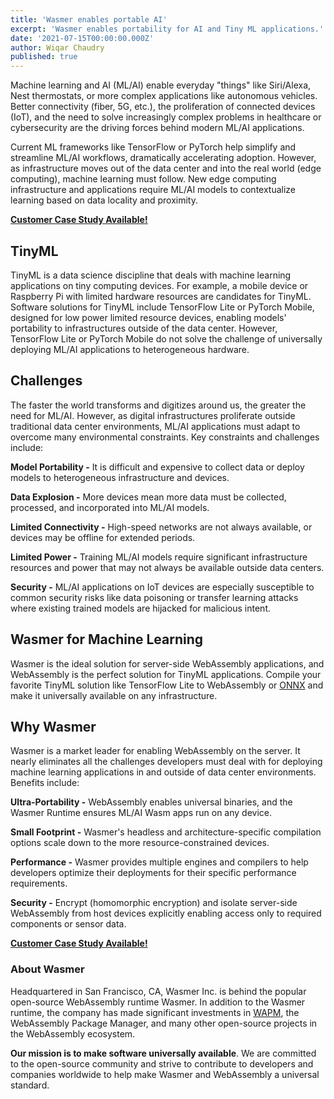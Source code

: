 ```yaml
---
title: 'Wasmer enables portable AI'
excerpt: 'Wasmer enables portability for AI and Tiny ML applications.'
date: '2021-07-15T00:00:00.000Z'
author: Wiqar Chaudry
published: true
---
```



Machine learning and AI (ML/AI) enable everyday "things" like Siri/Alexa, Nest thermostats, or more complex applications like autonomous vehicles. Better connectivity (fiber, 5G, etc.), the proliferation of connected devices (IoT), and the need to solve increasingly complex problems in healthcare or cybersecurity are the driving forces behind modern ML/AI applications.

Current ML frameworks like TensorFlow or PyTorch help simplify and streamline ML/AI workflows, dramatically accelerating adoption. However, as infrastructure moves out of the data center and into the real world (edge computing), machine learning must follow. New edge computing infrastructure and applications require ML/AI models to contextualize learning based on data locality and proximity.

**[Customer Case Study Available!](https://wasmer.io/case-studies/hotg)**

## TinyML

TinyML is a data science discipline that deals with machine learning applications on tiny computing devices. For example, a mobile device or Raspberry Pi with limited hardware resources are candidates for TinyML. Software solutions for TinyML include TensorFlow Lite or PyTorch Mobile, designed for low power limited resource devices, enabling models' portability to infrastructures outside of the data center. However, TensorFlow Lite or PyTorch Mobile do not solve the challenge of universally deploying ML/AI applications to heterogeneous hardware.

## Challenges

The faster the world transforms and digitizes around us, the greater the need for ML/AI. However, as digital infrastructures proliferate outside traditional data center environments, ML/AI applications must adapt to overcome many environmental constraints. Key constraints and challenges include:

**Model Portability -** It is difficult and expensive to collect data or deploy models to heterogeneous infrastructure and devices.

**Data Explosion -** More devices mean more data must be collected, processed, and incorporated into ML/AI models.

**Limited Connectivity -** High-speed networks are not always available, or devices may be offline for extended periods.

**Limited Power -** Training ML/AI models require significant infrastructure resources and power that may not always be available outside data centers.

**Security -** ML/AI applications on IoT devices are especially susceptible to common security risks like data poisoning or transfer learning attacks where existing trained models are hijacked for malicious intent.

## Wasmer for Machine Learning

Wasmer is the ideal solution for server-side WebAssembly applications, and WebAssembly is the perfect solution for TinyML applications. Compile your favorite TinyML solution like TensorFlow Lite to WebAssembly or [ONNX](https://onnx.ai/) and make it universally available on any infrastructure.

## Why Wasmer

Wasmer is a market leader for enabling WebAssembly on the server. It nearly eliminates all the challenges developers must deal with for deploying machine learning applications in and outside of data center environments. Benefits include:

**Ultra-Portability -** WebAssembly enables universal binaries, and the Wasmer Runtime ensures ML/AI Wasm apps run on any device.

**Small Footprint -** Wasmer's headless and architecture-specific compilation options scale down to the more resource-constrained devices.

**Performance -** Wasmer provides multiple engines and compilers to help developers optimize their deployments for their specific performance requirements.

**Security -** Encrypt (homomorphic encryption) and isolate server-side WebAssembly from host devices explicitly enabling access only to required components or sensor data.

**[Customer Case Study Available!](https://wasmer.io/case-studies/hotg)**

### **About Wasmer**

Headquartered in San Francisco, CA, Wasmer Inc. is behind the popular open-source WebAssembly runtime Wasmer. In addition to the Wasmer runtime, the company has made significant investments in [WAPM](https://wapm.io/), the WebAssembly Package Manager, and many other open-source projects in the WebAssembly ecosystem.

**Our mission is to make software universally available**. We are committed to the open-source community and strive to contribute to developers and companies worldwide to help make Wasmer and WebAssembly a universal standard.